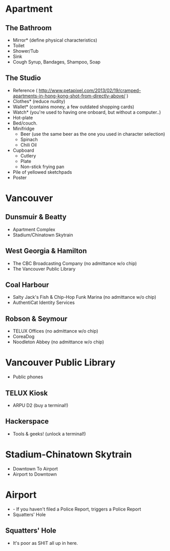 
Apartment
=========

The Bathroom
------------
 - Mirror* (define physical characteristics)
 - Toilet
 - Shower/Tub
 - Sink
 - Cough Syrup, Bandages, Shampoo, Soap

The Studio
----------
 - Reference ( http://www.petapixel.com/2013/02/19/cramped-apartments-in-hong-kong-shot-from-directly-above/ ) 
 - Clothes* (reduce nudity)
 - Wallet* (contains money, a few outdated shopping cards)
 - Watch* (you're used to having one onboard, but without a computer..)
 - Hot-plate
 - Bed/couch.
 - Minifridge
    - Beer (use the same beer as the one you used in character selection)
    - Spinach
    - Chili Oil
 - Cupboard
    - Cutlery
    - Plate
    - Non-stick frying pan
 - Pile of yellowed sketchpads 
 - Poster

Vancouver
=========

Dunsmuir & Beatty
---------------
 - Apartment Complex
 - Stadium/Chinatown Skytrain

West Georgia & Hamilton
-------------------
 - The CBC Broadcasting Company (no admittance w/o chip)
 - The Vancouver Public Library

Coal Harbour
------------
 - Salty Jack's Fish & Chip-Hop Funk Marina (no admittance w/o chip)
 - AuthentiCat Identity Services 

Robson & Seymour
----------------
 - TELUX Offices (no admittance w/o chip)
 - CoreaDog
 - Noodleton Abbey (no admittance w/o chip)

Vancouver Public Library
========================
 - Public phones

TELUX Kiosk
-----------
 - ARPU D2 (buy a terminal!)

Hackerspace
-----------
 - Tools & geeks! (unlock a terminal!)

Stadium-Chinatown Skytrain
==========================
 - Downtown To Airport
 - Airport to Downtown

Airport
=======
 - <Flash Riot Event>
   - If you haven't filed a Police Report, triggers a Police Report
 - Squatters' Hole 

Squatters' Hole
---------------
 - It's poor as SHIT all up in here. 
